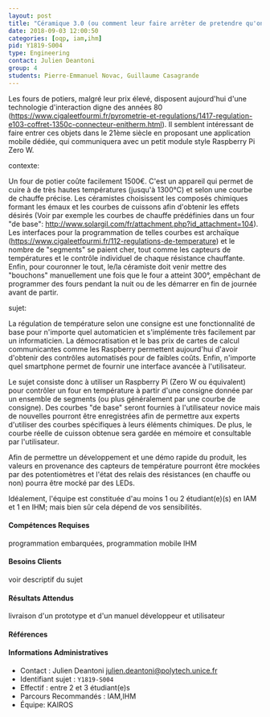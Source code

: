 ```yaml
---
layout: post
title: "Céramique 3.0 (ou comment leur faire arrêter de pretendre qu'on est encore en 1986)"
date: 2018-09-03 12:00:50
categories: [oqp, iam,ihm]
pid: Y1819-S004
type: Engineering
contact: Julien Deantoni
group: 4
students: Pierre-Emmanuel Novac, Guillaume Casagrande
---
```

       
Les fours de potiers, malgré leur prix élevé, disposent aujourd'hui d'une technologie d'interaction digne des années 80 (https://www.cigaleetfourmi.fr/pyrometrie-et-regulations/1417-regulation-e103-coffret-1350c-connecteur-enitherm.html). Il semblent intéressant de faire entrer ces objets dans le 21ème siècle en proposant une application mobile dédiée, qui communiquera avec un petit module style Raspberry Pi Zero W.

contexte: 

Un four de potier coûte facilement 1500€. C'est un appareil qui permet de cuire à de très hautes températures  (jusqu'à 1300°C) et selon une courbe de chauffe précise. Les céramistes choisissent les composés chimiques formant les émaux et les courbes de cuissons afin d'obtenir les effets désirés (Voir par exemple les courbes de chauffe prédéfinies dans un four "de base": http://www.solargil.com/fr/attachment.php?id_attachment=104). Les interfaces pour la programmation de telles courbes est archaïque (https://www.cigaleetfourmi.fr/112-regulations-de-temperature) et le nombre de "segments" se paient cher, tout comme les capteurs de températures et le contrôle individuel de chaque résistance chauffante. Enfin, pour couronner le tout, le/la céramiste doit venir mettre des "bouchons" manuellement une fois que le four a atteint 300°, empêchant de programmer des fours pendant la nuit ou de les démarrer en fin de journée avant de partir. 

sujet:

La régulation de température selon une consigne est une fonctionnalité de base pour n'importe quel automaticien et s'implémente très facilement par un informaticien.
La démocratisation et le bas prix de cartes de calcul communicantes comme les Raspberry permettent aujourd'hui d'avoir d'obtenir des contrôles automatisés pour de faibles coûts. Enfin, n'importe quel smartphone permet de fournir une interface avancée à l'utilisateur.

Le sujet consiste donc à utiliser un Raspberry Pi (Zero W ou équivalent) pour  contrôler un four en température à partir d'une consigne donnée par un ensemble de segments (ou plus généralement par une courbe de consigne). Des courbes "de base" seront fournies à l'utilisateur novice mais de nouvelles pourront être enregistrées afin de permettre aux experts d'utiliser des courbes spécifiques à leurs éléments chimiques. De plus, le courbe réelle de cuisson obtenue sera gardée en mémoire et consultable par l'utilisateur.

Afin de permettre un développement et une démo rapide du produit, les valeurs en provenance des capteurs de température pourront être mockées par des potentiomètres et l'état des relais des résistances (en chauffe ou non) pourra être mocké par des LEDs.

Idéalement, l'équipe est constituée d'au moins 1 ou 2 étudiant(e)(s) en IAM et 1 en IHM; mais bien sûr cela dépend de vos sensibilités.
 

#### Compétences Requises
programmation embarquées, 
programmation mobile
IHM



     

#### Besoins Clients
voir descriptif du sujet

#### Résultats Attendus
livraison d'un prototype et d'un manuel développeur et utilisateur

#### Références



#### Informations Administratives
  * Contact : Julien Deantoni <julien.deantoni@polytech.unice.fr>
  * Identifiant sujet : `Y1819-S004`
  * Effectif : entre 2 et 3 étudiant(e)s
  * Parcours Recommandés : IAM,IHM
  * Équipe: KAIROS

     